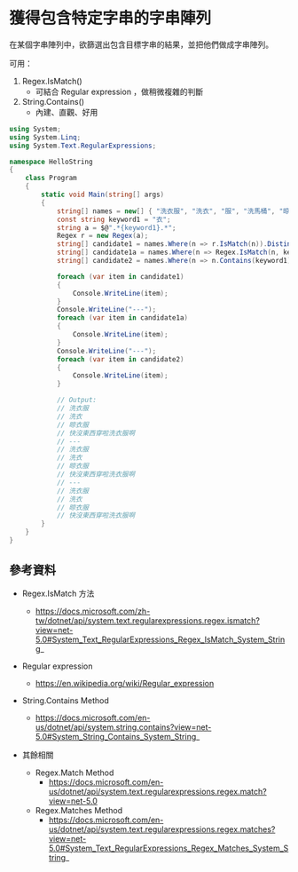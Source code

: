 # 獲得包含特定字串的字串陣列


在某個字串陣列中，欲篩選出包含目標字串的結果，並把他們做成字串陣列。

可用：
1. Regex.IsMatch()
   * 可結合 Regular expression ，做稍微複雜的判斷
1. String.Contains()
   * 內建、直觀、好用


```csharp
using System;
using System.Linq;
using System.Text.RegularExpressions;

namespace HelloString
{
    class Program
    {
        static void Main(string[] args)
        {
            string[] names = new[] { "洗衣服", "洗衣", "服", "洗馬桶", "晾衣服", "洗衣服", "快沒東西穿啦洗衣服啊" };
            const string keyword1 = "衣";
            string a = $@".*{keyword1}.*";
            Regex r = new Regex(a);
            string[] candidate1 = names.Where(n => r.IsMatch(n)).Distinct().ToArray();
            string[] candidate1a = names.Where(n => Regex.IsMatch(n, keyword1)).Distinct().ToArray();
            string[] candidate2 = names.Where(n => n.Contains(keyword1)).Distinct().ToArray();

            foreach (var item in candidate1)
            {
                Console.WriteLine(item);
            }
            Console.WriteLine("---");
            foreach (var item in candidate1a)
            {
                Console.WriteLine(item);
            }
            Console.WriteLine("---");
            foreach (var item in candidate2)
            {
                Console.WriteLine(item);
            }

            // Output:
            // 洗衣服
            // 洗衣
            // 晾衣服
            // 快沒東西穿啦洗衣服啊
            // ---
            // 洗衣服
            // 洗衣
            // 晾衣服
            // 快沒東西穿啦洗衣服啊
            // ---
            // 洗衣服
            // 洗衣
            // 晾衣服
            // 快沒東西穿啦洗衣服啊
        }
    }
}


```


## 參考資料

* Regex.IsMatch 方法
  * https://docs.microsoft.com/zh-tw/dotnet/api/system.text.regularexpressions.regex.ismatch?view=net-5.0#System_Text_RegularExpressions_Regex_IsMatch_System_String_

* Regular expression
  * https://en.wikipedia.org/wiki/Regular_expression

* String.Contains Method
  * https://docs.microsoft.com/en-us/dotnet/api/system.string.contains?view=net-5.0#System_String_Contains_System_String_

* 其餘相關
  * Regex.Match Method
    * https://docs.microsoft.com/en-us/dotnet/api/system.text.regularexpressions.regex.match?view=net-5.0
  * Regex.Matches Method
    * https://docs.microsoft.com/en-us/dotnet/api/system.text.regularexpressions.regex.matches?view=net-5.0#System_Text_RegularExpressions_Regex_Matches_System_String_
